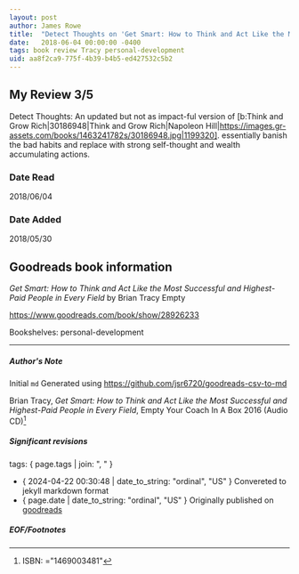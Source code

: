 ```yaml
---
layout: post
author: James Rowe
title:  "Detect Thoughts on 'Get Smart: How to Think and Act Like the Most Successful and Highest-Paid People in Every Field'"
date:   2018-06-04 00:00:00 -0400
tags: book review Tracy personal-development
uid: aa8f2ca9-775f-4b39-b4b5-ed427532c5b2
---
```


<!-- highly dependent on how you personally use jekyll templates, and how you want this to show up -->

## My Review 3/5

Detect Thoughts: An updated but not as impact-ful version of [b:Think and Grow Rich|30186948|Think and Grow Rich|Napoleon Hill|https://images.gr-assets.com/books/1463241782s/30186948.jpg|1199320]. essentially banish the bad habits and replace with strong self-thought and wealth accumulating actions.

### Date Read
2018/06/04

### Date Added
2018/05/30

## Goodreads book information

*Get Smart: How to Think and Act Like the Most Successful and Highest-Paid People in Every Field* by Brian Tracy
Empty

https://www.goodreads.com/book/show/28926233

Bookshelves: personal-development

---

##### Author's Note

Initial `md` Generated using https://github.com/jsr6720/goodreads-csv-to-md

Brian Tracy, *Get Smart: How to Think and Act Like the Most Successful and Highest-Paid People in Every Field*, Empty Your Coach In A Box 2016 (Audio CD)[^1]

##### Significant revisions

tags: { page.tags | join: ", " } <!-- todo move this somewhere -->

- { 2024-04-22 00:30:48 | date_to_string: "ordinal", "US" } Convereted to jekyll markdown format 
- { page.date | date_to_string: "ordinal", "US" } Originally published on [goodreads](https://www.goodreads.com)

##### EOF/Footnotes

[^1]: ISBN: ="1469003481"